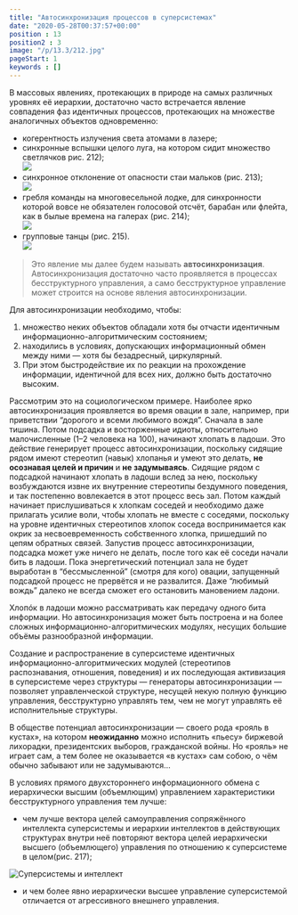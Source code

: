 ```yaml
---
title: "Автосинхронизация процессов в суперсистемах"
date: "2020-05-28T00:37:57+00:00"
position : 13
position2 : 3
image: "/p/13.3/212.jpg"
pageStart: 1
keywords : []
---
```


В массовых явлениях, протекающих в природе на самых различных уровнях её иерархии, достаточно часто встречается явление совпадения фаз идентичных процессов, протекающих на множестве аналогичных объектов одновременно:
- когерентность излучения света атомами в лазере; 
- синхронные вспышки целого луга, на котором сидит множество светлячков рис. 212);  
	![](212.jpg)
- синхронное отклонение от опасности стаи мальков (рис. 213);  
	![](213.jpg)
- гребля команды на многовесельной лодке, для синхронности которой вовсе не обязателен голосовой отсчёт, барабан или флейта, как в былые времена на галерах (рис. 214);  
	![](214.jpg)
- групповые танцы (рис. 215).  
	![](215.jpg)

>Это явление мы далее будем называть **автосинхронизация**. Автосинхронизация достаточно часто проявляется в процессах бесструктурного управления, а само бесструктурное управление может строится на основе явления автосинхронизации.

Для автосинхронизации необходимо, чтобы:
1. множество неких объектов обладали хотя бы отчасти идентичным информационно-алгоритмическим состоянием; 
2. находились в условиях, допускающих информационный обмен между ними — хотя бы безадресный, циркулярный. 
3. При этом быстродействие их по реакции на прохождение информации, идентичной для всех них, должно быть достаточно высоким.

Рассмотрим это на социологическом примере. Наиболее ярко автосинхронизация проявляется во время овации в зале, например, при приветствии “дорогого и всеми любимого вождя”. Сначала в зале тишина. Потом подсадка и восторженные идиоты, относительно малочисленные (1–2 человека на 100), начинают хлопать в ладоши. Это действие генерирует процесс автосинхронизации, поскольку сидящие рядом имеют стереотип (навык) хлопанья и умеют это делать, **не осознавая целей и причин** и **не задумываясь**. Сидящие рядом с подсадкой начинают хлопать в ладоши вслед за нею, поскольку возбуждаются извне их внутренние стереотипы бездумного поведения, и так постепенно вовлекается в этот процесс весь зал. Потом каждый начинает прислушиваться к хлопкам соседей и необходимо даже прилагать усилие воли, чтобы хлопать не вместе с соседями, поскольку на уровне идентичных стереотипов хлопок соседа воспринимается как окрик за несвоевременность собственного хлопка, пришедший по цепям обратных связей. Запустив процесс автосинхронизации, подсадка может уже ничего не делать, после того как её соседи начали бить в ладоши. Пока энергетический потенциал зала не будет выработан в “бессмысленной” (смотря для кого) овации, запущенный подсадкой процесс не прервётся и не развалится. Даже “любимый вождь” далеко не всегда сможет его остановить мановением ладони.

Хлопóк в ладоши можно рассматривать как передачу одного бита информации. Но автосинхронизация может быть построена и на более сложных информационно-алгоритмических модулях, несущих большие объёмы разнообразной информации.

Создание и распространение в суперсистеме идентичных информационно-алгоритмических модулей (стереотипов распознавания, отношения, поведения) и их последующая активизация в суперсистеме через структуры — генераторы автосинхронизации — позволяет управленческой структуре, несущей некую полную функцию управления, бесструктурно управлять тем, чем не могут управлять её исполнительные структуры.

В обществе потенциал автосинхронизации — своего рода «рояль в кустах», на котором **неожиданно** можно исполнить «пьесу» биржевой лихорадки, президентских выборов, гражданской войны. Но «рояль» не играет сам, а тем более не оказывается «в кустах» сам собою, о чём обычно забывают или не задумываются…


В условиях прямого двухстороннего информационного обмена с иерархически высшим (объемлющим) управлением характеристики бесструктурного управления тем лучше: 
- чем лучше вектора целей самоуправления сопряжённого интеллекта суперсистемы и иерархии интеллектов в действующих структурах внутри неё повторяют вектора целей иерархически высшего (объемлющего) управления по отношению к суперсистеме в целом(рис. 217);  

![Суперсистемы и интеллект](217.png)

- и чем более явно иерархически высшее управление суперсистемой отличается от агрессивного внешнего управления.
